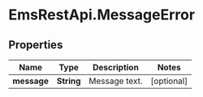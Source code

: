 # EmsRestApi.MessageError

## Properties

Name | Type | Description | Notes
------------ | ------------- | ------------- | -------------
**message** | **String** | Message text. | [optional] 


